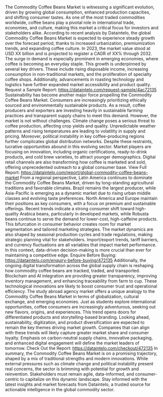 The Commodity Coffee Beans Market is witnessing a significant evolution, driven by growing global consumption, enhanced production capacities, and shifting consumer tastes. As one of the most traded commodities worldwide, coffee beans play a pivotal role in international trade, economies, and culture, making this market a critical focus for investors and stakeholders alike.
According to recent analysis by Dataintelo, the global Commodity Coffee Beans Market is expected to experience steady growth over the forecast period, thanks to increased urbanization, premiumization trends, and expanding coffee culture. In 2023, the market value stood at USD XX billion and is projected to register a CAGR of XX% through 2032. The surge in demand is especially prominent in emerging economies, where coffee is becoming an everyday staple.
This growth is underpinned by several key drivers. These include rising disposable income, increasing consumption in non-traditional markets, and the proliferation of specialty coffee shops. Additionally, advancements in roasting technology and logistics have further expanded market accessibility and product quality.
Request a Sample Report: https://dataintelo.com/request-sample/4ac72135
Sustainability has become another major force propelling the Commodity Coffee Beans Market. Consumers are increasingly prioritizing ethically sourced and environmentally sustainable products. As a result, coffee producers and exporters are investing heavily in sustainable farming practices and transparent supply chains to meet this demand.
However, the market is not without challenges. Climate change poses a serious threat to coffee production, affecting crop yields and quality. Unpredictable weather patterns and rising temperatures are leading to volatility in supply and pricing. Moreover, political instability in key coffee-producing regions further complicates global distribution networks.
Despite these restraints, lucrative opportunities abound in this evolving sector. Market players are focusing on innovation, including organic certifications, ready-to-drink products, and cold brew varieties, to attract younger demographics. Digital retail channels are also transforming how coffee is marketed and sold, offering unprecedented outreach to a global consumer base.
View Full Report: https://dataintelo.com/report/global-commodity-coffee-beans-market
From a regional perspective, Latin America continues to dominate the Commodity Coffee Beans Market, driven by long-standing agricultural traditions and favorable climates. Brazil remains the largest producer, while Asia-Pacific is emerging as a dynamic market due to rising urban middle classes and evolving taste preferences. North America and Europe maintain their positions as key consumers, with a focus on premium and sustainable offerings.
Recent trends indicate a strong consumer shift toward high-quality Arabica beans, particularly in developed markets, while Robusta beans continue to serve the demand for lower-cost, high-caffeine products. This bifurcation in consumer behavior creates room for market segmentation and tailored marketing strategies.
The market dynamics are also shaped by seasonal production cycles and trade regulations, making strategic planning vital for stakeholders. Import/export trends, tariff barriers, and currency fluctuations are all variables that impact market performance. In this context, data-driven decision-making is more crucial than ever for maintaining a competitive edge.
Enquire Before Buying: https://dataintelo.com/enquiry-before-buying/472135 
Additionally, the ongoing digital transformation across the global supply chain is reshaping how commodity coffee beans are tracked, traded, and transported. Blockchain and AI integration are providing greater transparency, improving inventory management, and enhancing traceability from farm to cup. These technological innovations are likely to boost consumer trust and operational efficiency.
The study abroad agency market offers a unique analogy to the Commodity Coffee Beans Market in terms of globalization, cultural exchange, and emerging economies. Just as students explore international opportunities, coffee consumers are increasingly adventurous, seeking out new flavors, origins, and experiences. This trend opens doors for differentiated products and storytelling-based branding.
Looking ahead, sustainability, digitization, and product diversification are expected to remain the key themes driving market growth. Companies that can align with these trends will likely capture greater market share and consumer loyalty. Emphasis on carbon-neutral supply chains, innovative packaging, and enhanced digital engagement will define the market leaders of tomorrow.
Check Out the Report: https://dataintelo.com/checkout/472135 
In summary, the Commodity Coffee Beans Market is on a promising trajectory, shaped by a mix of traditional strengths and modern innovations. While external pressures such as climate change and political instability present real concerns, the sector is brimming with potential for growth and reinvention. Stakeholders must remain agile, data-informed, and consumer-centric to capitalize on this dynamic landscape.
Stay informed with the latest insights and market forecasts from Dataintelo, a trusted source for actionable intelligence in the global commodity sector.
